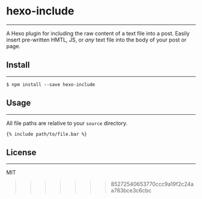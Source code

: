# hexo-include
---
A Hexo plugin for including the raw content of a text file into a post. Easily insert pre-written HMTL, JS, or _any_ text file into the body of your post or page.

## Install
---
```
$ npm install --save hexo-include
```

## Usage
---
All file paths are relative to your `source` directory.
```
{% include path/to/file.bar %}
```

## License
---
MIT
>>>>>>> 85272540653770ccc9a19f2c24aa783bce3c6cbc

